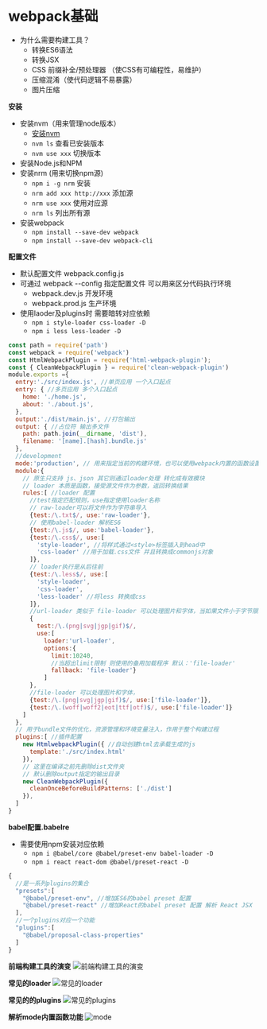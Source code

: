 # webpack基础
- 为什么需要构建工具？
  - 转换ES6语法
  - 转换JSX
  - CSS 前缀补全/预处理器 （使CSS有可编程性，易维护）
  - 压缩混淆（使代码逻辑不易暴露）
  - 图片压缩

**安装**
- 安装nvm（用来管理node版本）
  - [安装nvm](https://github.com/nvm-sh/nvm/blob/master/README.md)
  - `nvm ls` 查看已安装版本
  - `nvm use xxx` 切换版本
- 安装Node.js和NPM
- 安装nrm (用来切换npm源)
  - `npm i -g nrm` 安装
  - `nrm add xxx http://xxx` 添加源
  - `nrm use xxx` 使用对应源
  - `nrm ls` 列出所有源
- 安装webpack
  - `npm install --save-dev webpack`
  - `npm install --save-dev webpack-cli`


**配置文件**
- 默认配置文件 webpack.config.js
- 可通过 webpack --config 指定配置文件 可以用来区分代码执行环境
  - webpack.dev.js 开发环境
  - webpack.prod.js 生产环境
- 使用laoder及plugins时 需要暗转对应依赖
  - `npm i style-loader css-loader -D`
  - `npm i less less-loader -D`
```javascript
const path = require('path')
const webpack = require('webpack')
const HtmlWebpackPlugin = require('html-webpack-plugin');
const { CleanWebpackPlugin } = require('clean-webpack-plugin')
module.exports ={
  entry:'./src/index.js', //单页应用 一个入口起点
  entry: { //多页应用 多个入口起点
    home: './home.js',
    about: './about.js',
  },
  output:'./dist/main.js', //打包输出
  output: { //占位符 输出多文件
    path: path.join(__dirname, 'dist'),
    filename: '[name].[hash].bundle.js'
  },
  //development
  mode:'production', // 用来指定当前的构建环境，也可以使用webpack内置的函数设置
  module:{
    // 原生只支持 js、json 其它则通过loader处理 转化成有效模块
    // loader 本质是函数，接受源文件作为参数，返回转换结果
    rules:[ //loader 配置
      //test指定匹配规则，use指定使用loader名称
      // raw-loader可以将文件作为字符串导入
      {test:/\.txt$/, use:'raw-loader'},
      // 使用babel-loader 解析ES6
      {test:/\.js$/, use:'babel-loader'},
      {test:/\.css$/, use:[
        'style-loader', //将样式通过<style>标签插入到head中
        'css-loader' //用于加载.css文件 并且转换成commonjs对象
      ]},
      // loader执行是从后往前
      {test:/\.less$/, use:[
        'style-loader', 
        'css-loader',
        'less-loader' //将less 转换成css
      ]},
      //url-loader 类似于 file-loader 可以处理图片和字体，当如果文件小于字节限制limit 则自动base64，可以返回DataURL
      {
        test:/\.(png|svg|jgp|gif)$/, 
        use:[
          loader:'url-loader',
          options:{
            limit:10240,
            //当超出limit限制 则使用的备用加载程序 默认：'file-loader'
            fallback: 'file-loader'}
          ]
      },
      //file-loader 可以处理图片和字体，
      {test:/\.(png|svg|jgp|gif)$/, use:['file-loader']},
      {test:/\.(woff|woff2|eot|ttf|otf)$/, use:['file-loader']}
    ]
  },
  // 用于bundle文件的优化，资源管理和环境变量注入，作用于整个构建过程
  plugins:[ //插件配置
    new HtmlwebpackPlugin({ //自动创建html去承载生成的js
      template:'./src/index.html'
    }),
    // 这里在编译之前先删除dist文件夹
    // 默认删除output指定的输出目录
    new CleanWebpackPlugin({
      cleanOnceBeforeBuildPatterns: ['./dist']
    }),
  ]
}
```
**babel配置.babelre**
- 需要使用npm安装对应依赖
  - `npm i @babel/core @babel/preset-env babel-loader -D`
  - `npm i react react-dom @babel/preset-react -D`
```javascript
{
  //是一系列plugins的集合
  "presets":[
    "@babel/preset-env", //增加ES6的babel preset 配置
    "@babel/preset-react" //增加React的babel preset 配置 解析 React JSX
  ],
  //一个plugins对应一个功能
  "plugins":[
    "@babel/proposal-class-properties"
  ]
}
```

**前端构建工具的演变**
![前端构建工具的演变](https://raw.githubusercontent.com/luobosiji/blog/master/resources/webpack/build.png)

**常见的loader**
![常见的loader](https://raw.githubusercontent.com/luobosiji/blog/master/resources/webpack/loader.png)

**常见的的plugins**
![常见的plugins](https://raw.githubusercontent.com/luobosiji/blog/master/resources/webpack/plugins.png)

**解析mode内置函数功能**
![mode](https://raw.githubusercontent.com/luobosiji/blog/master/resources/webpack/mode.png)